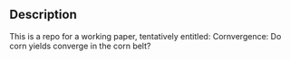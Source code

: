 ## Description

This is a repo for a working paper, tentatively entitled: Cornvergence: Do corn yields converge in the corn belt?
